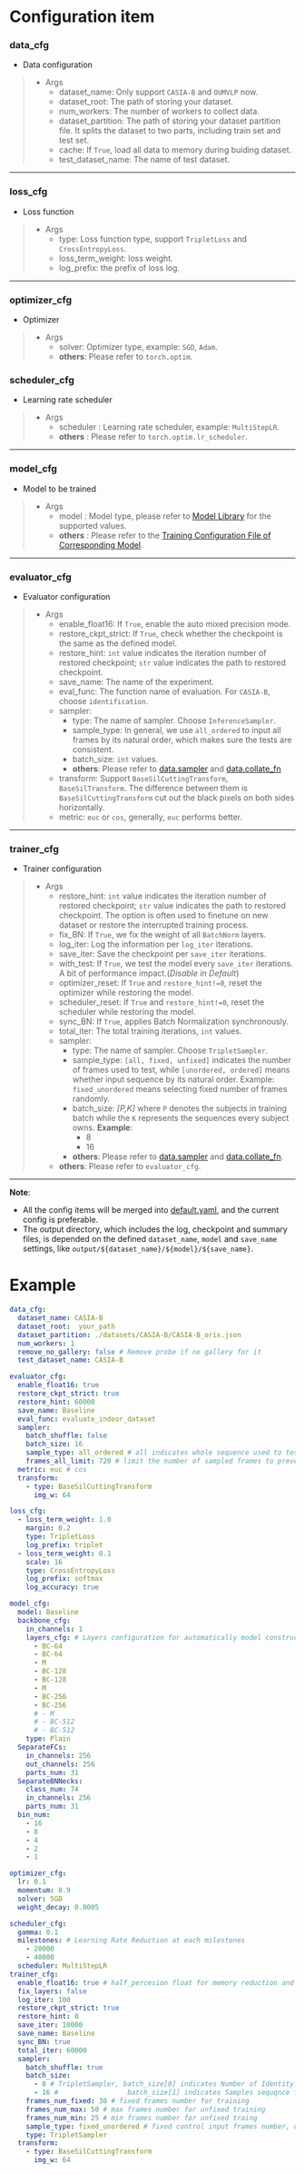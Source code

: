 # Configuration item

### data_cfg
* Data configuration
>
>  * Args
>     * dataset_name: Only support `CASIA-B` and `OUMVLP` now.
>     * dataset_root: The path of storing your dataset.
>     * num_workers: The number of workers to collect data.
>     * dataset_partition: The path of storing your dataset partition file. It splits the dataset to two parts, including train set and test set.
>     * cache: If `True`, load all data to memory during buiding dataset.
>     * test_dataset_name: The name of test dataset. 
----

### loss_cfg
* Loss function
>  * Args
>     * type: Loss function type, support `TripletLoss` and `CrossEntropyLoss`.
>     * loss_term_weight: loss weight.
>     * log_prefix: the prefix of loss log.

----
### optimizer_cfg
* Optimizer
>  * Args
>     * solver: Optimizer type, example: `SGD`, `Adam`.
>     * **others**: Please refer to `torch.optim`.


### scheduler_cfg
* Learning rate scheduler
>  * Args
>     * scheduler : Learning rate scheduler, example: `MultiStepLR`.
>     * **others** : Please refer to `torch.optim.lr_scheduler`.
----
### model_cfg
* Model to be trained
>  * Args
>     * model : Model type, please refer to [Model Library](../opengait/modeling/models) for the supported values.
>     * **others** : Please refer to the [Training Configuration File of Corresponding Model](../configs).
----
### evaluator_cfg
* Evaluator configuration
>  * Args
>     * enable_float16: If `True`, enable the auto mixed precision mode.
>     * restore_ckpt_strict: If `True`, check whether the checkpoint is the same as the defined model.
>     * restore_hint: `int` value indicates the iteration number of restored checkpoint; `str` value indicates the path to restored checkpoint.
>     * save_name: The name of the experiment.
>     * eval_func: The function name of evaluation. For `CASIA-B`, choose `identification`.
>     * sampler:
>       - type: The name of sampler. Choose `InferenceSampler`.
>       - sample_type: In general, we use `all_ordered` to input all frames by its natural order, which makes sure the tests are consistent.
>       - batch_size: `int` values.
>       - **others**: Please refer to [data.sampler](../opengait/data/sampler.py) and [data.collate_fn](../opengait/data/collate_fn.py)
>     * transform: Support `BaseSilCuttingTransform`, `BaseSilTransform`. The difference between them is `BaseSilCuttingTransform` cut out the black pixels on both sides horizontally.
>     * metric: `euc` or `cos`, generally, `euc` performs better.

----
### trainer_cfg
* Trainer configuration
>  * Args
>     * restore_hint: `int` value indicates the iteration number of restored checkpoint; `str` value indicates the path to restored checkpoint. The option is often used to finetune on new dataset or restore the interrupted training process.
>     * fix_BN: If `True`, we fix the weight of all `BatchNorm` layers.
>     * log_iter: Log the information per `log_iter` iterations.
>     * save_iter: Save the checkpoint per `save_iter` iterations.
>     * with_test: If `True`, we test the model every `save_iter` iterations. A bit of performance impact.(*Disable in Default*)
>     * optimizer_reset: If `True` and `restore_hint!=0`, reset the optimizer while restoring the model.
>     * scheduler_reset: If `True` and `restore_hint!=0`, reset the scheduler while restoring the model.
>     * sync_BN: If `True`, applies Batch Normalization synchronously.
>     * total_iter: The total training iterations, `int` values.
>     * sampler:
>       - type: The name of sampler. Choose `TripletSampler`.
>       - sample_type: `[all, fixed, unfixed]` indicates the number of frames used to test, while `[unordered, ordered]` means whether input sequence by its natural order. Example: `fixed_unordered` means selecting fixed number of frames randomly.
>       - batch_size: *[P,K]* where `P` denotes the subjects in training batch while the `K` represents the sequences every subject owns. **Example**:
>         - 8
>         - 16
>       - **others**: Please refer to [data.sampler](../opengait/data/sampler.py) and [data.collate_fn](../opengait/data/collate_fn.py).
>     * **others**: Please refer to `evaluator_cfg`.
---
**Note**: 
- All the config items will be merged into [default.yaml](../configs/default.yaml), and the current config is preferable.
- The output directory, which includes the log, checkpoint and summary files, is depended on the defined `dataset_name`, `model` and `save_name` settings, like `output/${dataset_name}/${model}/${save_name}`.
# Example

```yaml
data_cfg:
  dataset_name: CASIA-B
  dataset_root:  your_path
  dataset_partition: ./datasets/CASIA-B/CASIA-B_orix.json
  num_workers: 1
  remove_no_gallery: false # Remove probe if no gallery for it
  test_dataset_name: CASIA-B

evaluator_cfg:
  enable_float16: true
  restore_ckpt_strict: true
  restore_hint: 60000
  save_name: Baseline
  eval_func: evaluate_indoor_dataset
  sampler:
    batch_shuffle: false
    batch_size: 16
    sample_type: all_ordered # all indicates whole sequence used to test, while ordered means input sequence by its natural order; Other options:   fixed_unordered
    frames_all_limit: 720 # limit the number of sampled frames to prevent out of memory
  metric: euc # cos
  transform:
    - type: BaseSilCuttingTransform
      img_w: 64

loss_cfg:
  - loss_term_weight: 1.0
    margin: 0.2
    type: TripletLoss
    log_prefix: triplet
  - loss_term_weight: 0.1
    scale: 16
    type: CrossEntropyLoss
    log_prefix: softmax
    log_accuracy: true

model_cfg:
  model: Baseline
  backbone_cfg:
    in_channels: 1
    layers_cfg: # Layers configuration for automatically model construction
      - BC-64
      - BC-64
      - M
      - BC-128
      - BC-128
      - M
      - BC-256
      - BC-256
      # - M
      # - BC-512
      # - BC-512
    type: Plain
  SeparateFCs:
    in_channels: 256
    out_channels: 256
    parts_num: 31
  SeparateBNNecks:
    class_num: 74
    in_channels: 256
    parts_num: 31
  bin_num:
    - 16
    - 8
    - 4
    - 2
    - 1

optimizer_cfg:
  lr: 0.1
  momentum: 0.9
  solver: SGD
  weight_decay: 0.0005

scheduler_cfg:
  gamma: 0.1
  milestones: # Learning Rate Reduction at each milestones
    - 20000
    - 40000
  scheduler: MultiStepLR
trainer_cfg:
  enable_float16: true # half_percesion float for memory reduction and speedup
  fix_layers: false
  log_iter: 100
  restore_ckpt_strict: true
  restore_hint: 0
  save_iter: 10000
  save_name: Baseline
  sync_BN: true
  total_iter: 60000
  sampler:
    batch_shuffle: true
    batch_size:
      - 8 # TripletSampler, batch_size[0] indicates Number of Identity
      - 16 #                 batch_size[1] indicates Samples sequqnce for each Identity
    frames_num_fixed: 30 # fixed frames number for training
    frames_num_max: 50 # max frames number for unfixed training
    frames_num_min: 25 # min frames number for unfixed traing
    sample_type: fixed_unordered # fixed control input frames number, unordered for controlling order of input tensor; Other options: unfixed_ordered or all_ordered
    type: TripletSampler
  transform:
    - type: BaseSilCuttingTransform
      img_w: 64

```
